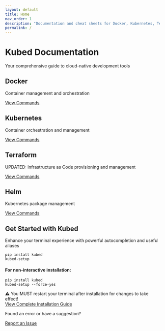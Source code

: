 ```yaml
---
layout: default
title: Home
nav_order: 1
description: "Documentation and cheat sheets for Docker, Kubernetes, Terraform, and Helm"
permalink: /
---
```


<div class="hero bg-gradient-to-r from-blue-600 to-indigo-800 text-white py-16 px-4 rounded-lg shadow-xl mb-12">
  <h1 class="text-4xl md:text-5xl font-bold mb-4">Kubed <span class="text-blue-200">Documentation</span></h1>
  <p class="text-xl opacity-90 max-w-2xl">Your comprehensive guide to cloud-native development tools</p>
</div>

<div class="grid grid-cols-1 md:grid-cols-2 lg:grid-cols-4 gap-6 mb-12">
  <div class="feature-card bg-white rounded-lg shadow-md hover:shadow-lg transition-shadow duration-300 p-6 border-t-4 border-blue-500">
    <div class="feature-icon text-blue-500 text-4xl mb-4">
      <i class="fab fa-docker"></i>
    </div>
    <h2 class="text-2xl font-bold mb-2">Docker</h2>
    <p class="text-gray-600 mb-4">Container management and orchestration</p>
    <a href="/docker" class="inline-block bg-blue-500 hover:bg-blue-600 text-white py-2 px-4 rounded transition-colors duration-300">View Commands</a>
  </div>

  <div class="feature-card bg-white rounded-lg shadow-md hover:shadow-lg transition-shadow duration-300 p-6 border-t-4 border-indigo-500">
    <div class="feature-icon text-indigo-500 text-4xl mb-4">
      <i class="fas fa-dharmachakra"></i>
    </div>
    <h2 class="text-2xl font-bold mb-2">Kubernetes</h2>
    <p class="text-gray-600 mb-4">Container orchestration and management</p>
    <a href="/kubernetes" class="inline-block bg-indigo-500 hover:bg-indigo-600 text-white py-2 px-4 rounded transition-colors duration-300">View Commands</a>
  </div>

  <div class="feature-card bg-white rounded-lg shadow-md hover:shadow-lg transition-shadow duration-300 p-6 border-t-4 border-purple-500">
    <div class="feature-icon text-purple-500 text-4xl mb-4">
      <i class="fas fa-cube"></i>
    </div>
    <h2 class="text-2xl font-bold mb-2">Terraform</h2>
    <p class="text-gray-600 mb-4">UPDATED: Infrastructure as Code provisioning and management</p>
    <a href="/terraform" class="inline-block bg-purple-500 hover:bg-purple-600 text-white py-2 px-4 rounded transition-colors duration-300">View Commands</a>
  </div>

  <div class="feature-card bg-white rounded-lg shadow-md hover:shadow-lg transition-shadow duration-300 p-6 border-t-4 border-teal-500">
    <div class="feature-icon text-teal-500 text-4xl mb-4">
      <i class="fas fa-chart-pie"></i>
    </div>
    <h2 class="text-2xl font-bold mb-2">Helm</h2>
    <p class="text-gray-600 mb-4">Kubernetes package management</p>
    <a href="/helm" class="inline-block bg-teal-500 hover:bg-teal-600 text-white py-2 px-4 rounded transition-colors duration-300">View Commands</a>
  </div>
</div>

<div class="cta bg-gray-100 rounded-lg p-8 mb-12">
  <h2 class="text-3xl font-bold mb-4">Get Started with Kubed</h2>
  <p class="text-xl text-gray-700 mb-6">Enhance your terminal experience with powerful autocompletion and useful aliases</p>
  <div class="code-block bg-gray-900 rounded-lg p-4 mb-4">
    <pre class="text-green-400"><code class="language-bash">pip install kubed
kubed-setup</code></pre>
  </div>
  <div class="code-block bg-gray-900 rounded-lg p-4 mb-4">
    <h4 class="text-white mb-2">For non-interactive installation:</h4>
    <pre class="text-green-400"><code class="language-bash">pip install kubed
kubed-setup --force-yes</code></pre>
  </div>
  <div class="warning bg-yellow-100 border-l-4 border-yellow-500 p-4 text-yellow-700 mb-6">
    <span class="warning-icon text-2xl">⚠️</span> You MUST restart your terminal after installation for changes to take effect!
  </div>
  <div class="learn-more">
    <a href="/installation" class="inline-block bg-blue-600 hover:bg-blue-700 text-white py-3 px-6 rounded-lg shadow-md hover:shadow-lg transition duration-300 font-medium">
      <i class="fas fa-book mr-2"></i> View Complete Installation Guide
    </a>
  </div>
</div>

<div class="footer-cta text-center py-8">
  <p class="text-gray-600 mb-4">Found an error or have a suggestion?</p>
  <a href="https://github.com/dalefrieswthat/kubed/issues" class="inline-block bg-gray-800 hover:bg-gray-900 text-white py-2 px-4 rounded-lg transition duration-300">
    <i class="fas fa-bug mr-2"></i> Report an Issue
  </a>
</div> 